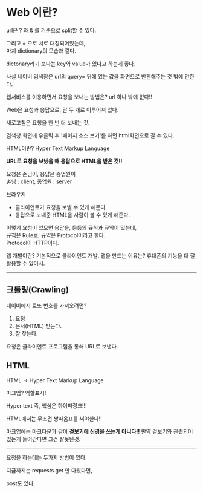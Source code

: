 # Web 이란?

url은 ? 와 & 를 기준으로 split할 수 있다.

그리고 = 으로 서로 대칭되어있는데,  
마치 dictionary의 모습과 같다. 

dictonary라기 보다는 key와 value가 있다고 하는게 좋다.

사실 네이버 검색창은 url의 query= 뒤에 있는 값을 화면으로 반환해주는 것 밖에 안한다.

웹서비스를 이용하면서 요청을 보내는 방법은? url 하나 밖에 없다!! 

Web은 요청과 응답으로, 단 두 개로 이루어져 있다. 

새로고침은 요청을 한 번 더 보내는 것.

검색창 화면에 우클릭 후 '페이지 소스 보기'를 하면 html화면으로 갈 수 있다. 

HTML이란? Hyper Text Markup Language

**URL로 요청을 보냈을 때 응답으로 HTML을 받은 것!!**

요청은 손님이, 응답은 종업원이  
손님 : client, 종업원 : server

브라우저
 - 클라이언트가 요청을 보낼 수 있게 해준다. 
 - 응답으로 보내준 HTML을 사람이 볼 수 있게 해준다.


이렇게 요청이 있으면 응답을, 등등의 규칙과 규약이 있는데,  
규칙은 Rule로, 규약은 Protocol이라고 한다.  
Protocol이 HTTP이다.

앱 개발이란? 기본적으로 클라이언트 개발. 
앱을 만드는 이유는? 휴대폰의 기능을 더 잘 활용할 수 았어서. 

---

## 크롤링(Crawling)

네이버에서 로또 번호를 가져오려면?

1. 요청
2. 문서(HTML) 받는다.
3. 잘 찾는다.

요청은 클라이언트 프로그램을 통해 URL로 보낸다. 

## HTML

HTML -> Hyper Text Markup Language

마크업? 역할표시! 

Hyper text 즉, 핵심은 하이퍼링크!!!

HTML에서는 무조건 쌍따옴표를 써야한다!!

마크업에는 마크다운과 같이 **겉보기에 신경을 쓰는게 아니다!!** 
만약 겉보기와 관련되어있는게 들어간다면 그건 잘못된것.

---

요청을 하는데는 두가지 방법이 있다. 

지금까지는 requests.get 만 다뤘다면, 

post도 있다.    